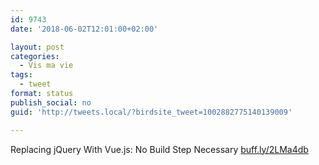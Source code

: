 ```yaml
---
id: 9743
date: '2018-06-02T12:01:00+02:00'

layout: post
categories:
  - Vis ma vie
tags:
  - tweet
format: status
publish_social: no
guid: 'http://tweets.local/?birdsite_tweet=1002882775140139009'

---
```


Replacing jQuery With Vue.js: No Build Step Necessary [buff.ly/2LMa4db](https://buff.ly/2LMa4db)